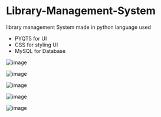 # Library-Management-System
library management System made in python language
used 
- PYQT5 for UI
- CSS for styling UI
- MySQL for Database

![image](https://user-images.githubusercontent.com/97716394/215331763-6abd8fd8-7a1c-4eb6-8e3b-e8d42c4c177d.png)

![image](https://user-images.githubusercontent.com/97716394/215331811-4c5c8cfb-b53e-43c7-915e-8179f57ae170.png)

![image](https://user-images.githubusercontent.com/97716394/215331825-3e8fa11d-a232-4b05-abdf-81b93b14ca58.png)

![image](https://user-images.githubusercontent.com/97716394/215331836-ce1498ac-cbe8-4343-ad18-17021bae6c08.png)

![image](https://user-images.githubusercontent.com/97716394/215331857-6671e290-f266-4ecf-a1de-8e4abcc7b0b9.png)

